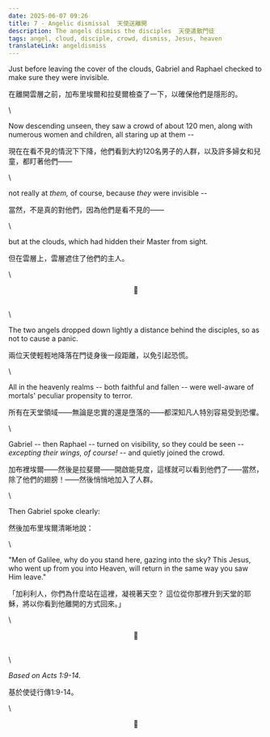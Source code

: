 ```yaml
---
date: 2025-06-07 09:26
title: 7 - Angelic dismissal  天使送離開
description: The angels dismiss the disciples  天使遣散門徒
tags: angel, cloud, disciple, crowd, dismiss, Jesus, heaven
translateLink: angeldismiss
---
```


Just before leaving the cover of the clouds, Gabriel and Raphael checked to make sure they were invisible. 

在離開雲層之前，加布里埃爾和拉斐爾檢查了一下，以確保他們是隱形的。

\

Now descending unseen, they saw a crowd of about 120 men, along with numerous women and children, all staring up at them --

現在在看不見的情況下下降，他們看到大約120名男子的人群，以及許多婦女和兒童，都盯著他們——

\

not really at *them,* of course, because *they* were invisible --

當然，不是真的對他們，因為他們是看不見的——

\

but at the clouds, which had hidden their Master from sight. 

但在雲層上，雲層遮住了他們的主人。

\

<center>💠</center>

\
\

The two angels dropped down lightly a distance behind the disciples, so as not to cause a panic.

兩位天使輕輕地降落在門徒身後一段距離，以免引起恐慌。

\

All in the heavenly realms -- both faithful and fallen -- were well-aware of mortals' peculiar propensity to terror.

所有在天堂領域——無論是忠實的還是墮落的——都深知凡人特別容易受到恐懼。

\

Gabriel -- then Raphael -- turned on visibility, so they could be seen -- *excepting their wings, of course!* -- and quietly joined the crowd.

加布裡埃爾——然後是拉斐爾——開啟能見度，這樣就可以看到他們了——當然，除了他們的翅膀！——然後悄悄地加入了人群。

\

Then Gabriel spoke clearly:

然後加布里埃爾清晰地說：

\

"Men of Galilee, why do you stand here, gazing into the sky? This Jesus, who went up from you into Heaven, will return in the same way you saw Him leave."

「加利利人，你們為什麼站在這裡，凝視著天空？ 這位從你那裡升到天堂的耶穌，將以你看到他離開的方式回來。」

\

<center>💠</center>

\
\

*Based on Acts 1:9-14.*

基於使徒行傳1:9-14。

\

<center>💠</center>
